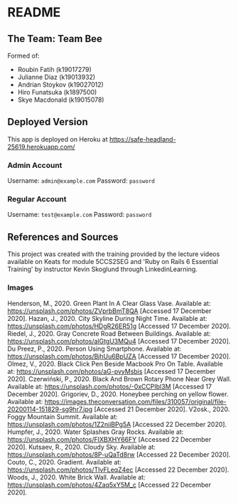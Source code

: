 # README

## The Team: Team Bee
Formed of:
* Roubin Fatih (k19017279)
* Julianne Diaz (k19013932)
* Andrian Stoykov (k19027012)
* Hiro Funatsuka (k1897500)
* Skye Macdonald (k19015078)

## Deployed Version
This app is deployed on Heroku at https://safe-headland-25619.herokuapp.com/

### Admin Account
Username: `admin@example.com`
Password: `password`

### Regular Account
Username: `test@example.com`
Password: `password`

## References and Sources
This project was created with the training provided by the lecture videos available on Keats for module 5CCS2SEG and 'Ruby on Rails 6 Essential Training' by instructor Kevin Skoglund through LinkedinLearning.

### Images
Henderson, M., 2020. Green Plant In A Clear Glass Vase. Available at: https://unsplash.com/photos/ZVprbBmT8QA [Accessed 17 December 2020]. Hazan, J., 2020. City Skyline During Night Time. Available at: https://unsplash.com/photos/HDgR26ER51g [Accessed 17 December 2020]. Riedel, J., 2020. Gray Concrete Road Between Buildings. Available at: https://unsplash.com/photos/alGtgU3MQu4 [Accessed 17 December 2020]. Du Preez, P., 2020. Person Using Smartphone. Available at: https://unsplash.com/photos/BjhUu6BpUZA [Accessed 17 December 2020]. Olmez, V., 2020. Black Click Pen Beside Macbook Pro On Table. Available at: https://unsplash.com/photos/aG-pvyMsbis [Accessed 17 December 2020]. Czerwiński, P., 2020. Black And Brown Rotary Phone Near Grey Wall. Available at: https://unsplash.com/photos/-0xCCPIbl3M [Accessed 17 December 2020]. Grigoriev, D., 2020. Honeybee perching on yellow flower. Available at: https://images.theconversation.com/files/310057/original/file-20200114-151829-sg9hr7.jpg [Accessed 21 December 2020]. V2osk., 2020. Foggy Mountain Summit. Available at: https://unsplash.com/photos/1Z2niiBPg5A [Accessed 22 December 2020]. Humpfer, J., 2020. Water Splashes Gray Rocks. Available at: https://unsplash.com/photos/FIXBXHY66FY [Accessed 22 December 2020]. Kutsaev, R., 2020. Cloudy Sky. Available at: https://unsplash.com/photos/8P-uQaTd8rw [Accessed 22 December 2020]. Couto, C., 2020. Gradient. Available at: https://unsplash.com/photos/TIvFLeqZ4ec [Accessed 22 December 2020]. Woods, J., 2020. White Brick Wall. Available at: https://unsplash.com/photos/4Zaq5xY5M_c [Accessed 22 December 2020].
